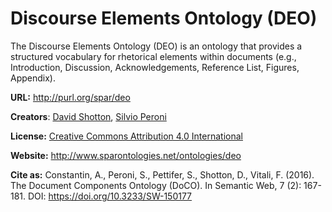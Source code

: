 # Discourse Elements Ontology (DEO)

The Discourse Elements Ontology (DEO) is an ontology that provides a structured vocabulary for rhetorical elements within documents (e.g., Introduction, Discussion, Acknowledgements, Reference List, Figures, Appendix).

**URL:** http://purl.org/spar/deo

**Creators**: [David Shotton](http://orcid.org/0000-0001-5506-523X), [Silvio Peroni](http://orcid.org/0000-0003-0530-4305)

**License:** [Creative Commons Attribution 4.0 International](https://creativecommons.org/licenses/by/4.0/legalcode)

**Website:** http://www.sparontologies.net/ontologies/deo

**Cite as:** Constantin, A., Peroni, S., Pettifer, S., Shotton, D., Vitali, F. (2016). The Document Components Ontology (DoCO). In Semantic Web, 7 (2): 167-181. DOI: https://doi.org/10.3233/SW-150177